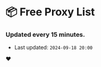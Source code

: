 # :package: Free Proxy List
### Updated every 15 minutes.

- Last updated: `2024-09-18 20:00`

:heart:
